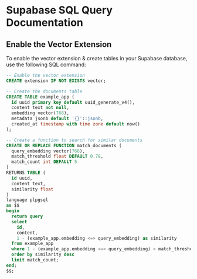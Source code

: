 # Supabase SQL Query Documentation

## Enable the Vector Extension

To enable the vector extension & create tables in your Supabase database, use the following SQL command:

```sql
-- Enable the vector extension
CREATE extension IF NOT EXISTS vector;

-- Create the documents table
CREATE TABLE example_app (
  id uuid primary key default uuid_generate_v4(),
  content text not null,
  embedding vector(768),
  metadata jsonb default '{}'::jsonb,
  created_at timestamp with time zone default now()
);

-- Create a function to search for similar documents
CREATE OR REPLACE FUNCTION match_documents (
  query_embedding vector(768),
  match_threshold float DEFAULT 0.78,
  match_count int DEFAULT 5
)
RETURNS TABLE (
  id uuid,
  content text,
  similarity float
)
language plpgsql
as $$
begin
  return query
  select
    id,
    content,
    1 - (example_app.embedding <=> query_embedding) as similarity
  from example_app
  where 1 - (example_app.embedding <=> query_embedding) > match_threshold
  order by similarity desc
  limit match_count;
end;
$$;

```

<!-- ## Update the `match_documents` Function

To update the `match_documents` function, first drop the existing function (if it exists) and then create the new version with default parameters.

### Drop the Existing Function

Use the following SQL to drop the existing `match_documents` function:

```sql
DROP FUNCTION IF EXISTS match_documents(vector(768), float, int);

CREATE OR REPLACE FUNCTION match_documents (
  query_embedding vector(768),
  match_threshold float DEFAULT 0.78,
  match_count int DEFAULT 5
)
RETURNS TABLE (
  id uuid,
  content text,
  similarity float
)
LANGUAGE plpgsql
AS $$
BEGIN
  RETURN QUERY
  SELECT
    documents.id,
    documents.content,
    1 - (documents.embedding <=> query_embedding) AS similarity
  FROM documents
  WHERE 1 - (documents.embedding <=> query_embedding) > match_threshold
  ORDER BY similarity DESC
  LIMIT match_count;
END;
$$;
``` -->
